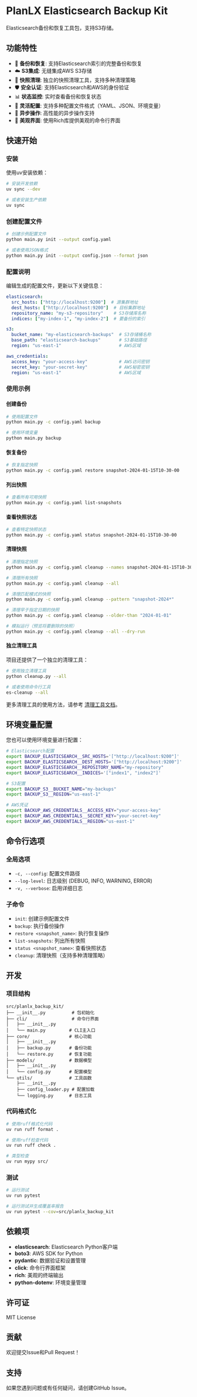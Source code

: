 # PlanLX Elasticsearch Backup Kit

Elasticsearch备份和恢复工具包，支持S3存储。

## 功能特性

- 🔄 **备份和恢复**: 支持Elasticsearch索引的完整备份和恢复
- ☁️ **S3集成**: 无缝集成AWS S3存储
- 🧹 **快照清理**: 独立的快照清理工具，支持多种清理策略
- 🛡️ **安全认证**: 支持Elasticsearch和AWS的身份验证
- 📊 **状态监控**: 实时查看备份和恢复状态
- 🎯 **灵活配置**: 支持多种配置文件格式（YAML、JSON、环境变量）
- 🚀 **异步操作**: 高性能的异步操作支持
- 🎨 **美观界面**: 使用Rich库提供美观的命令行界面

## 快速开始

### 安装

使用uv安装依赖：

```bash
# 安装开发依赖
uv sync --dev

# 或者安装生产依赖
uv sync
```

### 创建配置文件

```bash
# 创建示例配置文件
python main.py init --output config.yaml

# 或者使用JSON格式
python main.py init --output config.json --format json
```

### 配置说明

编辑生成的配置文件，更新以下关键信息：

```yaml
elasticsearch:
  src_hosts: ["http://localhost:9200"]  # 源集群地址
  dest_hosts: ["http://localhost:9200"]  # 目标集群地址
  repository_name: "my-s3-repository"    # S3存储库名称
  indices: ["my-index-1", "my-index-2"]  # 要备份的索引

s3:
  bucket_name: "my-elasticsearch-backups"  # S3存储桶名称
  base_path: "elasticsearch-backups"       # S3基础路径
  region: "us-east-1"                      # AWS区域

aws_credentials:
  access_key: "your-access-key"            # AWS访问密钥
  secret_key: "your-secret-key"            # AWS秘密密钥
  region: "us-east-1"                      # AWS区域
```

### 使用示例

#### 创建备份

```bash
# 使用配置文件
python main.py -c config.yaml backup

# 使用环境变量
python main.py backup
```

#### 恢复备份

```bash
# 恢复指定快照
python main.py -c config.yaml restore snapshot-2024-01-15T10-30-00
```

#### 列出快照

```bash
# 查看所有可用快照
python main.py -c config.yaml list-snapshots
```

#### 查看快照状态

```bash
# 查看特定快照状态
python main.py -c config.yaml status snapshot-2024-01-15T10-30-00
```

#### 清理快照

```bash
# 清理指定快照
python main.py -c config.yaml cleanup --names snapshot-2024-01-15T10-30-00,snapshot-2024-01-14T09-15-00

# 清理所有快照
python main.py -c config.yaml cleanup --all

# 清理匹配模式的快照
python main.py -c config.yaml cleanup --pattern "snapshot-2024*"

# 清理早于指定日期的快照
python main.py -c config.yaml cleanup --older-than "2024-01-01"

# 模拟运行（预览将要删除的快照）
python main.py -c config.yaml cleanup --all --dry-run
```

#### 独立清理工具

项目还提供了一个独立的清理工具：

```bash
# 使用独立清理工具
python cleanup.py --all

# 或者使用命令行工具
es-cleanup --all
```

更多清理工具的使用方法，请参考 [清理工具文档](docs/cleanup.md)。

## 环境变量配置

您也可以使用环境变量进行配置：

```bash
# Elasticsearch配置
export BACKUP_ELASTICSEARCH__SRC_HOSTS='["http://localhost:9200"]'
export BACKUP_ELASTICSEARCH__DEST_HOSTS='["http://localhost:9200"]'
export BACKUP_ELASTICSEARCH__REPOSITORY_NAME="my-repository"
export BACKUP_ELASTICSEARCH__INDICES='["index1", "index2"]'

# S3配置
export BACKUP_S3__BUCKET_NAME="my-backups"
export BACKUP_S3__REGION="us-east-1"

# AWS凭证
export BACKUP_AWS_CREDENTIALS__ACCESS_KEY="your-access-key"
export BACKUP_AWS_CREDENTIALS__SECRET_KEY="your-secret-key"
export BACKUP_AWS_CREDENTIALS__REGION="us-east-1"
```

## 命令行选项

### 全局选项

- `-c, --config`: 配置文件路径
- `--log-level`: 日志级别 (DEBUG, INFO, WARNING, ERROR)
- `-v, --verbose`: 启用详细日志

### 子命令

- `init`: 创建示例配置文件
- `backup`: 执行备份操作
- `restore <snapshot_name>`: 执行恢复操作
- `list-snapshots`: 列出所有快照
- `status <snapshot_name>`: 查看快照状态
- `cleanup`: 清理快照（支持多种清理策略）

## 开发

### 项目结构

```
src/planlx_backup_kit/
├── __init__.py          # 包初始化
├── cli/                 # 命令行界面
│   ├── __init__.py
│   └── main.py         # CLI主入口
├── core/               # 核心功能
│   ├── __init__.py
│   ├── backup.py       # 备份功能
│   └── restore.py      # 恢复功能
├── models/             # 数据模型
│   ├── __init__.py
│   └── config.py       # 配置模型
└── utils/              # 工具函数
    ├── __init__.py
    ├── config_loader.py # 配置加载
    └── logging.py      # 日志工具
```

### 代码格式化

```bash
# 使用ruff格式化代码
uv run ruff format .

# 使用ruff检查代码
uv run ruff check .

# 类型检查
uv run mypy src/
```

### 测试

```bash
# 运行测试
uv run pytest

# 运行测试并生成覆盖率报告
uv run pytest --cov=src/planlx_backup_kit
```

## 依赖项

- **elasticsearch**: Elasticsearch Python客户端
- **boto3**: AWS SDK for Python
- **pydantic**: 数据验证和设置管理
- **click**: 命令行界面框架
- **rich**: 美观的终端输出
- **python-dotenv**: 环境变量管理

## 许可证

MIT License

## 贡献

欢迎提交Issue和Pull Request！

## 支持

如果您遇到问题或有任何疑问，请创建GitHub Issue。
